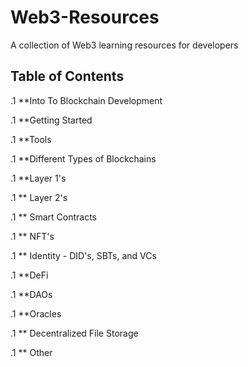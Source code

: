 # Web3-Resources

A collection of Web3 learning resources for developers

## Table of Contents

.1 **Into To Blockchain Development

.1 **Getting Started

.1 **Tools 

.1 **Different Types of Blockchains

.1 **Layer 1's

.1 ** Layer 2's

.1 ** Smart Contracts

.1 ** NFT's

.1 ** Identity - DID's, SBTs, and VCs

.1 **DeFi

.1 **DAOs

.1 **Oracles

.1 ** Decentralized File Storage

.1 ** Other
